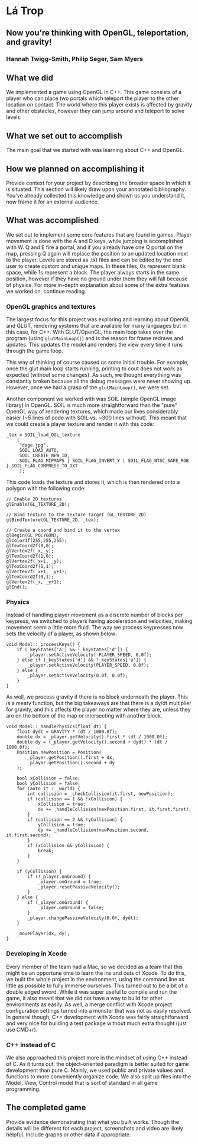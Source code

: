 # Lá Trop
## Now you're thinking with OpenGL, teleportation, and gravity!
### Hannah Twigg-Smith, Philip Seger, Sam Myers

## What we did
We implemented a game using OpenGL in C++. This game consists of a player who can place two portals which teleport the player to the other location on contact. The world where this player exists is affected by gravity and other obstacles, however they can jump around and teleport to solve levels.

## What we set out to accomplish
The main goal that we started with was learning about C++ and OpenGL.

## How we planned on accomplishing it
Provide context for your project by describing the broader space in which it is situated. This section will likely draw upon your annotated bibliography. You've already collected this knowledge and shown us you understand it, now frame it for an external audience.

## What was accomplished
We set out to implement some core features that are found in games. Player movement is done with the A and D keys, while jumping is accomplished with W. Q and E fire a portal, and if you already have one Q portal on the map, pressing Q again will replace the position to an updated location next to the player. Levels are stored as .txt files and can be edited by the end user to create custom and unique maps. In these files, 0s represent blank space, while 1s represent a block. The player always starts in the same position, however if they have no ground under them they will fall because of physics. For more in-depth explanation about some of the extra features we worked on, continue reading.

### OpenGL graphics and textures
The largest focus for this project was exploring and learning about OpenGL and GLUT, rendering systems that are available for many languages but in this case, for C++. With GLUT/OpenGL, the main loop takes over the program (using `glutMainLoop()`) and is the reason for frame redraws and updates. This updates the model and renders the view every time it runs through the game loop.

This way of thinking of course caused us some initial trouble. For example, once the glut main loop starts running, printing to cout does not work as expected (without some changes). As such, we thought everything was constantly broken because all the debug messages were never showing up. However, once we had a grasp of the `glutMainLoop()`, we were set.

Another component we worked with was SOIL (simple OpenGL image library) in OpenGL. SOIL is much more straightforward than the "pure" OpenGL way of rendering textures, which made our lives considerably easier (~5 lines of code with SOIL vs. ~300 lines without). This meant that we could create a player texture and render it with this code:
```
_tex = SOIL_load_OGL_texture
    (
     "doge.jpg",
     SOIL_LOAD_AUTO,
     SOIL_CREATE_NEW_ID,
     SOIL_FLAG_MIPMAPS | SOIL_FLAG_INVERT_Y | SOIL_FLAG_NTSC_SAFE_RGB | SOIL_FLAG_COMPRESS_TO_DXT
     );
```
This code loads the texture and stores it, which is then rendered onto a polygon with the following code:
```
// Enable 2D textures
glEnable(GL_TEXTURE_2D);

// Bind texture to the texture target (GL_TEXTURE_2D)
glBindTexture(GL_TEXTURE_2D, _tex);

// Create a coord and bind it to the vertex
glBegin(GL_POLYGON);
glColor3f(255,255,255);
glTexCoord2f(0,0);
glVertex2f(_x,_y);
glTexCoord2f(1,0);
glVertex2f(_x+1, _y);
glTexCoord2f(1,1);
glVertex2f(_x+1, _y+1);
glTexCoord2f(0,1);
glVertex2f(_x, _y+1);
glEnd();
```

### Physics
Instead of handling player movement as a discrete number of blocks per keypress, we switched to players having acceleration and velocities, making movement seem a little more fluid. The way we process keypresses now sets the velocity of a player, as shown below:
```
void Model::_processKeys() {
    if (_keyStates['a'] && !_keyStates['d']) {
        _player.setActiveVelocity(-PLAYER_SPEED, 0.0f);
    } else if (_keyStates['d'] && !_keyStates['a']) {
        _player.setActiveVelocity(PLAYER_SPEED, 0.0f);
    } else {
        _player.setActiveVelocity(0.0f, 0.0f);
    }
}
```

As well, we process gravity if there is no block underneath the player. This is a meaty function, but the big takeaways are that there is a dy/dt multiplier for gravity, and this affects the player no matter where they are, unless they are on the bottom of the map or intersecting with another block.

```
void Model::_handlePhysics(float dt) {
    float dydt = GRAVITY * (dt / 1000.0f);
    double dx = _player.getVelocity().first * (dt / 1000.0f);
    double dy = (_player.getVelocity().second + dydt) * (dt / 1000.0f);
    Position newPosition = Position(
        _player.getPosition().first + dx,
        _player.getPosition().second + dy
    );

    bool xCollision = false;
    bool yCollision = false;
    for (auto it : _world) {
        int collision = _checkCollision(it.first, newPosition);
        if (collision == 1 && !xCollision) {
            xCollision = true;
            dx += _handleCollision(newPosition.first, it.first.first);
        }
        if (collision == 2 && !yCollision) {
            yCollision = true;
            dy += _handleCollision(newPosition.second, it.first.second);
        }
        if (xCollision && yCollision) {
            break;
        }
    }

    if (yCollision) {
        if (!_player.onGround) {
            _player.onGround = true;
            _player.resetPassiveVelocity();
        }
    } else {
        if (_player.onGround) {
            _player.onGround = false;
        }
        _player.changePassiveVelocity(0.0f, dydt);
    }

    _movePlayer(dx, dy);
}
```

### Developing in Xcode
Every member of the team had a Mac, so we decided as a team that this might be an opportune time to learn the ins and outs of Xcode. To do this, we built the whole project in the environment, using the command line as little as possible to fully immerse ourselves. This turned out to be a bit of a double edged sword. While it was super useful to compile and run the game, it also meant that we did not have a way to build for other environments as easily. As well, a merge conflict with Xcode project configuration settings turned into a monster that was not as easily resolved. In general though, C++ development with Xcode was fairly straightforward and very nice for building a test package without much extra thought (just use CMD+r).

### C++ instead of C
We also approached this project more in the mindset of using C++ instead of C. As it turns out, the object-oriented paradigm is better suited for game development than pure C. Mainly, we used public and private values and functions to more conveniently organize code. We also split up files into the Model, View, Control model that is sort of standard in all game programming.

## The completed game
Provide evidence demonstrating that what you built works. Though the details will be different for each project, screenshots and video are likely helpful. Include graphs or other data if appropriate.
